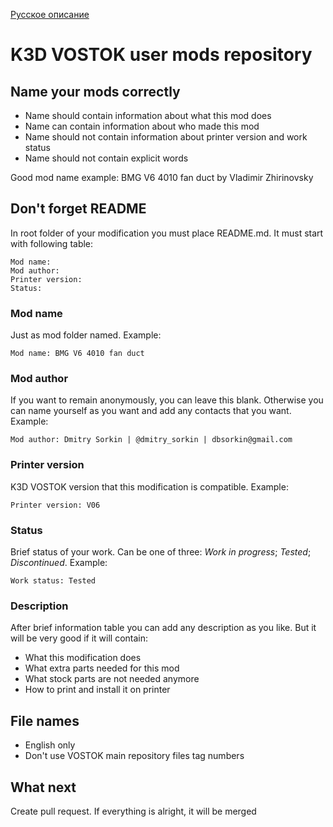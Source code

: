 [Русское описание](README.ru.md)

# K3D VOSTOK user mods repository

## Name your mods correctly

* Name should contain information about what this mod does
* Name can contain information about who made this mod
* Name should not contain information about printer version and work status
* Name should not contain explicit words

Good mod name example: BMG V6 4010 fan duct by Vladimir Zhirinovsky

## Don't forget README

In root folder of your modification you must place README.md. It must start with following table:
```
Mod name: 
Mod author:
Printer version: 
Status:
```

### Mod name
Just as mod folder named. Example:
```
Mod name: BMG V6 4010 fan duct
```

### Mod author
If you want to remain anonymously, you can leave this blank. Otherwise you can name yourself as you want and add any contacts that you want. Example:
```
Mod author: Dmitry Sorkin | @dmitry_sorkin | dbsorkin@gmail.com
```

### Printer version
K3D VOSTOK version that this modification is compatible. Example:
```
Printer version: V06
```

### Status
Brief status of your work. Can be one of three: *Work in progress*; *Tested*; *Discontinued*. Example:
```
Work status: Tested
```

### Description

After brief information table you can add any description as you like. But it will be very good if it will contain:

* What this modification does
* What extra parts needed for this mod
* What stock parts are not needed anymore
* How to print and install it on printer

## File names

* English only
* Don't use VOSTOK main repository files tag numbers

## What next

Create pull request. If everything is alright, it will be merged

